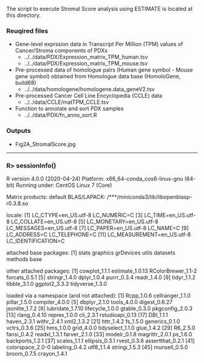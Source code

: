 The script to execute Stromal Score analysis using ESTIMATE is located at this directory.

### Reuqired files
- Gene-level exprssion data in Transcript Per Million (TPM) values of Cancer/Stroma components of PDXs 
  - ../../data/PDX/Expression_matrix_TPM_human.tsv
  - ../../data/PDX/Expression_matrix_TPM_mouse.tsv
- Pre-processed data of homologue pairs (Human gene symbol - Mouse gene symbol) obtained from Homologue data base (HomoloGene, build68)
  - ../../data/homologene/homologene.data_geneV2.tsv
- Pre-processed Cancer Cell Line Encyclopedia (CCLE) data
  - ../../data/CCLE/matTPM_CCLE.tsv
- Function to annotate and sort PDX samples
  - ../../data/PDX/fn_anno_sort.R

### Outputs
  - Fig2A_StromalScore.jpg

--------------------------------------------------
### R> sessionInfo()
R version 4.0.0 (2020-04-24)
Platform: x86_64-conda_cos6-linux-gnu (64-bit)
Running under: CentOS Linux 7 (Core)

Matrix products: default
BLAS/LAPACK: /***/miniconda3/lib/libopenblasp-r0.3.8.so

locale:
 [1] LC_CTYPE=en_US.utf-8       LC_NUMERIC=C
 [3] LC_TIME=en_US.utf-8        LC_COLLATE=en_US.utf-8
 [5] LC_MONETARY=en_US.utf-8    LC_MESSAGES=en_US.utf-8
 [7] LC_PAPER=en_US.utf-8       LC_NAME=C
 [9] LC_ADDRESS=C               LC_TELEPHONE=C
[11] LC_MEASUREMENT=en_US.utf-8 LC_IDENTIFICATION=C

attached base packages:
[1] stats     graphics  grDevices utils     datasets  methods   base

other attached packages:
 [1] cowplot_1.1.1      estimate_1.0.13    RColorBrewer_1.1-2 forcats_0.5.1
 [5] stringr_1.4.0      dplyr_1.0.4        purrr_0.3.4        readr_1.4.0
 [9] tidyr_1.1.2        tibble_3.1.0       ggplot2_3.3.3      tidyverse_1.3.0

loaded via a namespace (and not attached):
 [1] Rcpp_1.0.6       cellranger_1.1.0 pillar_1.5.0     compiler_4.0.0
 [5] dbplyr_2.1.0     tools_4.0.0      digest_0.6.27    jsonlite_1.7.2
 [9] lubridate_1.7.10 lifecycle_1.0.0  gtable_0.3.0     pkgconfig_2.0.3
[13] rlang_0.4.10     reprex_1.0.0     cli_2.3.1        rstudioapi_0.13
[17] DBI_1.1.1        haven_2.3.1      withr_2.4.1      xml2_1.3.2
[21] httr_1.4.2       fs_1.5.0         generics_0.1.0   vctrs_0.3.6
[25] hms_1.0.0        grid_4.0.0       tidyselect_1.1.0 glue_1.4.2
[29] R6_2.5.0         fansi_0.4.2      readxl_1.3.1     farver_2.1.0
[33] modelr_0.1.8     magrittr_2.0.1   ps_1.6.0         backports_1.2.1
[37] scales_1.1.1     ellipsis_0.3.1   rvest_0.3.6      assertthat_0.2.1
[41] colorspace_2.0-0 labeling_0.4.2   utf8_1.1.4       stringi_1.5.3
[45] munsell_0.5.0    broom_0.7.5      crayon_1.4.1